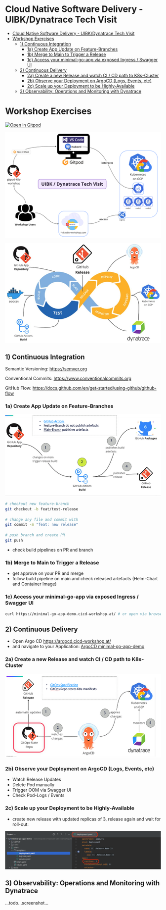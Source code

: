 # Cloud Native Software Delivery - UIBK/Dynatrace Tech Visit

<!-- TOC -->

* [Cloud Native Software Delivery - UIBK/Dynatrace Tech Visit](#cloud-native-software-delivery---uibkdynatrace-tech-visit)
* [Workshop Exercises](#workshop-exercises)
  * [1) Continuous Integration](#1-continuous-integration)
    * [1a) Create App Update on Feature-Branches](#1a-create-app-update-on-feature-branches)
    * [1b) Merge to Main to Trigger a Release](#1b-merge-to-main-to-trigger-a-release)
    * [1c) Access your minimal-go-app via exposed Ingress / Swagger UI](#1c-access-your-minimal-go-app-via-exposed-ingress--swagger-ui)
  * [2) Continuous Delivery](#2-continuous-delivery)
    * [2a) Create a new Release and watch CI / CD path to K8s-Cluster](#2a-create-a-new-release-and-watch-ci--cd-path-to-k8s-cluster)
    * [2b) Observe your Deployment on ArgoCD (Logs, Events, etc)](#2b-observe-your-deployment-on-argocd-logs-events-etc)
    * [2c) Scale up your Deployment to be Highly-Available](#2c-scale-up-your-deployment-to-be-highly-available)
  * [3) Observability: Operations and Monitoring with Dynatrace](#3-observability-operations-and-monitoring-with-dynatrace)
<!-- TOC -->

# Workshop Exercises

[![Open in Gitpod](https://gitpod.io/button/open-in-gitpod.svg)](todo)

![exercise_arch_overview.png](docs%2Fimg%2Fexercise_arch_overview.png)

![devops-cycle.png](docs%2Fimg%2Fdevops-cycle.png)

## 1) Continuous Integration

Semantic Versioning: https://semver.org

Conventional Commits: https://www.conventionalcommits.org

GitHub Flow: https://docs.github.com/en/get-started/using-github/github-flow

### 1a) Create App Update on Feature-Branches

![img.png](docs/img/img.png)

```bash
# checkout new feature-branch
git checkout -b feat/test-release

# change any file and commit with
git commit -m "feat: new release"

# push branch and create PR
git push
```

* check build pipelines on PR and branch

### 1b) Merge to Main to Trigger a Release

* get approve on your PR and merge
* follow build pipeline on main and check released artefacts (Helm-Chart and Container Image)

### 1c) Access your minimal-go-app via exposed Ingress / Swagger UI

```bash
curl https://minimal-go-app-demo.cicd-workshop.at/ # or open via browser
```

## 2) Continuous Delivery

* Open Argo CD https://argocd.cicd-workshop.at/
* and navigate to your
  Application: [ArgoCD minimal-go-app-demo](https://argocd.cicd-workshop.at/applications/argocd/minimal-go-app-demo.minimal-go-app-demo?view=tree&resource=)

### 2a) Create a new Release and watch CI / CD path to K8s-Cluster

![img.png](docs/img/img2.png)

### 2b) Observe your Deployment on ArgoCD (Logs, Events, etc)

* Watch Release Updates
* Delete Pod manually
* Trigger OOM via Swagger UI
* Check Pod-Logs / Events

### 2c) Scale up your Deployment to be Highly-Available

* create new release with updated replicas of 3, release again and wait for roll-out:

![replicas.png](docs%2Fimg%2Freplicas.png)

## 3) Observability: Operations and Monitoring with Dynatrace

...todo...screenshot...

